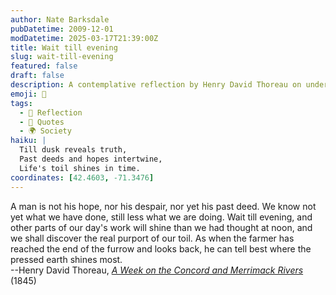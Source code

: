 ```yaml
---
author: Nate Barksdale
pubDatetime: 2009-12-01
modDatetime: 2025-03-17T21:39:00Z
title: Wait till evening
slug: wait-till-evening
featured: false
draft: false
description: A contemplative reflection by Henry David Thoreau on understanding our actions and their outcomes.
emoji: 🌾
tags:
  - 🌅 Reflection
  - 📖 Quotes
  - 🌍 Society
haiku: |
  Till dusk reveals truth,  
  Past deeds and hopes intertwine,  
  Life's toil shines in time.
coordinates: [42.4603, -71.3476]
---
```


A man is not his hope, nor his despair, nor yet his past deed. We know not yet what we have done, still less what we are doing. Wait till evening, and other parts of our day's work will shine than we had thought at noon, and we shall discover the real purport of our toil. As when the farmer has reached the end of the furrow and looks back, he can tell best where the pressed earth shines most.  
--Henry David Thoreau, _[A Week on the Concord and Merrimack Rivers](http://books.google.com/books?pg=PA166&dq;=)_ (1845)
